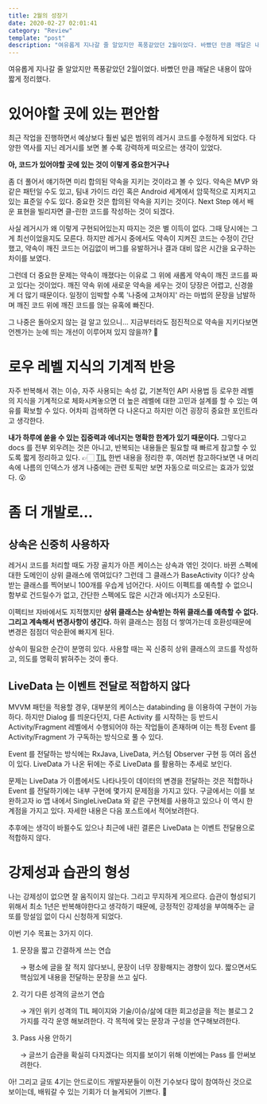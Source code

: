 ```yaml
---
title: 2월의 성장기
date: 2020-02-27 02:01:41
category: "Review"
template: "post"
description: "여유롭게 지나갈 줄 알았지만 폭풍같았던 2월이었다. 바빴던 만큼 깨달은 내용이 많아 짧게 정리했다."
---
```

여유롭게 지나갈 줄 알았지만 폭풍같았던 2월이었다. 바빴던 만큼 깨달은 내용이 많아 짧게 정리했다.

# 있어야할 곳에 있는 편안함

최근 작업을 진행하면서 예상보다 훨씬 넓은 범위의 레거시 코드를 수정하게 되었다. 다양한 역사를 지닌 레거시를 보면 볼 수록 강력하게 떠오르는 생각이 있었다.

**아, 코드가 있어야할 곳에 있는 것이 이렇게 중요한거구나**

좀 더 풀어서 얘기하면 미리 합의된 약속을 지키는 것이라고 볼 수 있다. 약속은 MVP 와 같은 패턴일 수도 있고, 팀내 가이드 라인 혹은 Android 세계에서 암묵적으로 지켜지고 있는 표준일 수도 있다. 중요한 것은 합의된 약속을 지키는 것이다. Next Step 에서 배운 표현을 빌리자면 클-린한 코드를 작성하는 것이 되겠다.

사실 레거시가 왜 이렇게 구현되어있는지 따지는 것은 별 이득이 없다. 그때 당시에는 그게 최선이었을지도 모른다. 하지만 레거시 중에서도 약속이 지켜진 코드는 수정이 간단했고, 약속이 깨진 코드는 어김없이 버그를 유발하거나 결과 대비 많은 시간을 요구하는 차이를 보였다.

그런데 더 중요한 문제는 약속이 깨졌다는 이유로 그 위에 새롭게 약속이 깨진 코드를 짜고 있다는 것이었다. 깨진 약속 위에 새로운 약속을 세우는 것이 당장은 어렵고, 신경쓸게 더 많기 때문이다. 일정이 임박할 수록 '나중에 고쳐야지' 라는 마법의 문장을 남발하며 깨진 코드 위에 깨진 코드를 얹는 유혹에 빠진다. 

그 나중은 돌아오지 않는 걸 알고 있으니... 지금부터라도 점진적으로 약속을 지키다보면 언젠가는 눈에 띄는 개선이 이루어져 있지 않을까? 🤔

# 로우 레벨 지식의 기계적 반응

자주 반복해서 겪는 이슈, 자주 사용되는 속성 값, 기본적인 API 사용법 등 로우한 레벨의 지식을 기계적으로 체화시켜놓으면 더 높은 레벨에 대한 고민과 설계를 할 수 있는 여유를 확보할 수 있다. 어차피 검색하면 다 나온다고 하지만 이건 굉장히 중요한 포인트라고 생각한다.

**내가 하루에 쏟을 수 있는 집중력과 에너지는 명확한 한계가 있기 때문이다.** 그렇다고 docs 를 전부 외우려는 것은 아니고, 반복되는 내용들은 필요할 때 빠르게 참고할 수 있도록 짧게 정리하고 있다. 👉🏻 [TIL](https://progjh.gitbook.io/today-i-learned/) 한번 내용을 정리한 후, 여러번 참고하다보면 내 머리속에 나름의 인덱스가 생겨 나중에는 관련 토픽만 보면 자동으로 떠오르는 효과가 있었다. 😮

# 좀 더 개발로...

## 상속은 신중히 사용하자

레거시 코드를 처리할 때도 가장 골치가 아픈 케이스는 상속과 엮인 것이다. 바뀐 스펙에 대한 도메인이 상위 클래스에 엮여있다? 그런데 그 클래스가 BaseActivity 이다? 상속받는 클래스를 찍어보니 100개를 우습게 넘어간다. 사이드 이펙트를 예측할 수 없으니 함부로 건드릴수가 없고, 간단한 스펙에도 많은 시간과 에너지가 소모된다.

이펙티브 자바에서도 지적했지만 **상위 클래스는 상속받는 하위 클래스를 예측할 수 없다. 그리고 계속해서 변경사항이 생긴다.** 하위 클래스는 점점 더 쌓여가는데 호환성때문에 변경은 점점더 악순환에 빠지게 된다.

상속이 필요한 순간이 분명히 있다. 사용할 때는 꼭 신중히 상위 클래스의 코드를 작성하고, 의도를 명확히 밝혀주는 것이 좋다. 

## LiveData 는 이벤트 전달로 적합하지 않다

MVVM 패턴을 적용할 경우, 대부분의 케이스는 databinding 을 이용하여 구현이 가능하다. 하지만 Dialog 를 띄운다던지, 다른 Activity 를 시작하는 등 반드시 Activity/Fragment 레벨에서 수행되어야 하는 작업들이 존재하며 이는 특정 Event 를 Activity/Fragment 가 구독하는 방식으로 풀 수 있다. 

Event 를 전달하는 방식에는 RxJava, LiveData, 커스텀 Observer 구현 등 여러 옵션이 있다. LiveData 가 나온 뒤에는 주로 LiveData 를 활용하는 추세로 보인다.

문제는 LiveData 가 이름에서도 나타나듯이 데이터의 변경을 전달하는 것은 적합하나 Event 를 전달하기에는 내부 구현에 몇가지 문제점을 가지고 있다. 구글에서는 이를 보완하고자 io 앱 내에서 SingleLiveData 와 같은 구현체를 사용하고 있으나 이 역시 한계점을 가지고 있다. 자세한 내용은 다음 포스트에서 적어보려한다.

추후에는 생각이 바뀔수도 있으나 최근에 내린 결론은 LiveData 는 이벤트 전달용으로 적합하지 않다.

# 강제성과 습관의 형성

나는 강제성이 없으면 잘 움직이지 않는다. 그리고 무지하게 게으르다. 습관이 형성되기 위해서 최소 1년은 반복해야한다고 생각하기 때문에, 긍정적인 강제성을 부여해주는 글또를 망설임 없이 다시 신청하게 되었다.

이번 기수 목표는 3가지 이다.

1. 문장을 짧고 간결하게 쓰는 연습

    → 평소에 글을 잘 적지 않다보니, 문장이 너무 장황해지는 경향이 있다. 짧으면서도 핵심있게 내용을 전달하는 문장을 쓰고 싶다.

2. 각기 다른 성격의 글쓰기 연습

    → 개인 위키 성격의 TIL 페이지와 기술/이슈/삶에 대한 회고성글을 적는 블로그 2가지를 각각 운영 해보려한다. 각 목적에 맞는 문장과 구성을 연구해보려한다.

3. Pass 사용 안하기

    → 글쓰기 습관을 확실히 다지겠다는 의지를 보이기 위해 이번에는 Pass 를 안써보려한다.

아! 그리고 글또 4기는 안드로이드 개발자분들이 이전 기수보다 많이 참여하신 것으로 보이는데, 배워갈 수 있는 기회가 더 늘게되어 기쁘다. 🥰